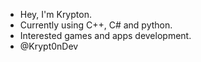 - Hey, I'm Krypton.
- Currently using C++, C# and python.
- Interested games and apps development.
- @Krypt0nDev

<!---
Krypt0nDev/Krypt0nDev is a ✨ special ✨ repository because its `README.md` (this file) appears on your GitHub profile.
You can click the Preview link to take a look at your changes.
--->
